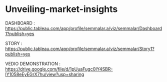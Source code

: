 # Unveiling-market-insights
DASHBOARD           : https://public.tableau.com/app/profile/semmalar.a/viz/semmalar/Dashboard1?publish=yes

STORY               : https://public.tableau.com/app/profile/semmalar.a/viz/semmalar/Story1?publish=yes

VEDIO DEMONSTRATION : https://drive.google.com/file/d/1pUuaFugc0IY4SBR-lY1058eEyEGrX7hu/view?usp=sharing
